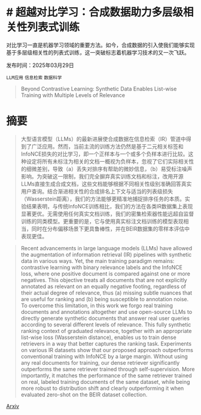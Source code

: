 # # 超越对比学习：合成数据助力多层级相关性列表式训练
对比学习一直是机器学习领域的重要方法。如今，合成数据的引入使我们能够实现基于多层级相关性的列表式训练，这一突破标志着机器学习技术的又一次飞跃。

发布时间：2025年03月29日

`LLM应用` `信息检索` `数据科学`

> Beyond Contrastive Learning: Synthetic Data Enables List-wise Training with Multiple Levels of Relevance

# 摘要

> 大型语言模型（LLMs）的最新进展使合成数据在信息检索（IR）管道中得到了广泛应用。然而，当前主流的训练方法仍然是基于二元相关标签和InfoNCE损失的对比学习，即一个正样本与一个或多个负样本进行比较。这种设定将所有未标注为相关的文档一概视为负样本，忽视了它们实际相关性的细微差别，导致（a）丢失对排序有帮助的微妙信息，（b）易受标注噪声影响。为突破这一限制，我们完全摒弃真实训练文档和标注，改用开源LLMs直接生成合成文档，这些文档能够根据不同相关性级别准确回答真实用户查询。结合渐进相关性的合成排名上下文与适当的列表级损失（Wasserstein距离），我们的方法能够更精准地捕捉排序任务的本质。实验结果表明，与传统InfoNCE训练相比，我们的方法在各类IR数据集上表现显著更优。无需使用任何真实文档训练，我们的密集检索器性能远超自监督训练的同类模型。更重要的是，它与使用真实标注文档训练的模型表现相当，同时在分布偏移场景下更具鲁棒性，并在BEIR数据集的零样本评估中表现更佳。

> Recent advancements in large language models (LLMs) have allowed the augmentation of information retrieval (IR) pipelines with synthetic data in various ways. Yet, the main training paradigm remains: contrastive learning with binary relevance labels and the InfoNCE loss, where one positive document is compared against one or more negatives. This objective treats all documents that are not explicitly annotated as relevant on an equally negative footing, regardless of their actual degree of relevance, thus (a) missing subtle nuances that are useful for ranking and (b) being susceptible to annotation noise. To overcome this limitation, in this work we forgo real training documents and annotations altogether and use open-source LLMs to directly generate synthetic documents that answer real user queries according to several different levels of relevance. This fully synthetic ranking context of graduated relevance, together with an appropriate list-wise loss (Wasserstein distance), enables us to train dense retrievers in a way that better captures the ranking task. Experiments on various IR datasets show that our proposed approach outperforms conventional training with InfoNCE by a large margin. Without using any real documents for training, our dense retriever significantly outperforms the same retriever trained through self-supervision. More importantly, it matches the performance of the same retriever trained on real, labeled training documents of the same dataset, while being more robust to distribution shift and clearly outperforming it when evaluated zero-shot on the BEIR dataset collection.

[Arxiv](https://arxiv.org/abs/2503.23239)
